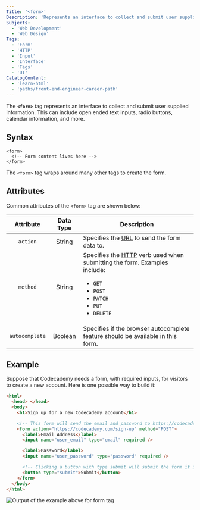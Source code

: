 ```yaml
---
Title: '<form>'
Description: 'Represents an interface to collect and submit user supplied information. This can include open ended text inputs, radio buttons, calendar information, and more.'
Subjects:
  - 'Web Development'
  - 'Web Design'
Tags:
  - 'Form'
  - 'HTTP'
  - 'Input'
  - 'Interface'
  - 'Tags'
  - 'UI'
CatalogContent:
  - 'learn-html'
  - 'paths/front-end-engineer-career-path'
---
```


The **`<form>`** tag represents an interface to collect and submit user supplied information. This can include open ended text inputs, radio buttons, calendar information, and more.

## Syntax

```pseudo
<form>
  <!-- Form content lives here -->
</form>
```

The `<form>` tag wraps around many other tags to create the form.

## Attributes

Common attributes of the `<form>` tag are shown below:

|   Attribute    | Data Type | Description                                                                                                                                                                                                                                                                    |
| :------------: | :-------: | ------------------------------------------------------------------------------------------------------------------------------------------------------------------------------------------------------------------------------------------------------------------------------ |
|    `action`    |  String   | Specifies the [URL](https://www.codecademy.com/resources/docs/general/url) to send the form data to.                                                                                                                                                                           |
|    `method`    |  String   | Specifies the [HTTP](https://www.codecademy.com/resources/docs/general/http) verb used when submitting the form. Examples include:<ul><li><code>GET</code></li><li><code>POST</code></li><li><code>PATCH</code></li><li><code>PUT</code></li><li><code>DELETE</code></li></ul> |
| `autocomplete` |  Boolean  | Specifies if the browser autocomplete feature should be available in this form.                                                                                                                                                                                                |

## Example

Suppose that Codecademy needs a form, with required inputs, for visitors to create a new account. Here is one possible way to build it:

```html
<html>
  <head> </head>
  <body>
    <h1>Sign up for a new Codecademy account</h1>

    <!-- This form will send the email and password to https://codecademy.com/sign-up using a POST request -->
    <form action="https://codecademy.com/sign-up" method="POST">
      <label>Email Address</label>
      <input name="user_email" type="email" required />

      <label>Password</label>
      <input name="user_password" type="password" required />

      <!-- Clicking a button with type submit will submit the form it is inside of -->
      <button type="submit">Submit</button>
    </form>
  </body>
</html>
```

![Output of the example above for form tag](https://raw.githubusercontent.com/Codecademy/docs/main/media/form-example.png)
